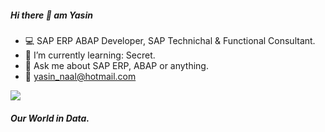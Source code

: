 ##### Hi there 👋 am Yasin

- :computer: SAP ERP ABAP Developer, SAP Technichal & Functional Consultant.
- :rocket: I’m currently learning: Secret.
- 💬 Ask me about SAP ERP, ABAP or anything.
- :email: yasin_naal@hotmail.com

<img src="https://github-readme-stats.vercel.app/api?username=yasinnaal&&show_icons=true&title_color=3B3B3B&icon_color=C70039&text_color=504F50&bg_color=white">

##### Our World in Data.
